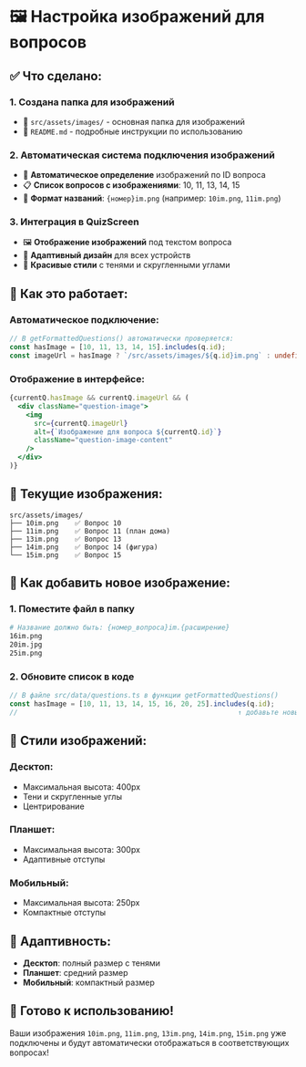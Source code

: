 # 🖼️ Настройка изображений для вопросов

## ✅ Что сделано:

### 1. **Создана папка для изображений**
- 📁 `src/assets/images/` - основная папка для изображений
- 📝 `README.md` - подробные инструкции по использованию

### 2. **Автоматическая система подключения изображений**
- 🔄 **Автоматическое определение** изображений по ID вопроса
- 📋 **Список вопросов с изображениями**: 10, 11, 13, 14, 15
- 🎯 **Формат названий**: `{номер}im.png` (например: `10im.png`, `11im.png`)

### 3. **Интеграция в QuizScreen**
- 🖼️ **Отображение изображений** под текстом вопроса
- 📱 **Адаптивный дизайн** для всех устройств
- 🎨 **Красивые стили** с тенями и скругленными углами

## 🎯 Как это работает:

### Автоматическое подключение:
```typescript
// В getFormattedQuestions() автоматически проверяется:
const hasImage = [10, 11, 13, 14, 15].includes(q.id);
const imageUrl = hasImage ? `/src/assets/images/${q.id}im.png` : undefined;
```

### Отображение в интерфейсе:
```jsx
{currentQ.hasImage && currentQ.imageUrl && (
  <div className="question-image">
    <img 
      src={currentQ.imageUrl} 
      alt={`Изображение для вопроса ${currentQ.id}`}
      className="question-image-content"
    />
  </div>
)}
```

## 📁 Текущие изображения:

```
src/assets/images/
├── 10im.png    ✅ Вопрос 10
├── 11im.png    ✅ Вопрос 11 (план дома)
├── 13im.png    ✅ Вопрос 13
├── 14im.png    ✅ Вопрос 14 (фигура)
└── 15im.png    ✅ Вопрос 15
```

## 🔧 Как добавить новое изображение:

### 1. **Поместите файл в папку**
```bash
# Название должно быть: {номер_вопроса}im.{расширение}
16im.png
20im.jpg
25im.png
```

### 2. **Обновите список в коде**
```typescript
// В файле src/data/questions.ts в функции getFormattedQuestions()
const hasImage = [10, 11, 13, 14, 15, 16, 20, 25].includes(q.id);
//                                                      ↑ добавьте новые ID
```

## 🎨 Стили изображений:

### Десктоп:
- Максимальная высота: 400px
- Тени и скругленные углы
- Центрирование

### Планшет:
- Максимальная высота: 300px
- Адаптивные отступы

### Мобильный:
- Максимальная высота: 250px
- Компактные отступы

## 📱 Адаптивность:
- **Десктоп**: полный размер с тенями
- **Планшет**: средний размер
- **Мобильный**: компактный размер

## 🚀 Готово к использованию!

Ваши изображения `10im.png`, `11im.png`, `13im.png`, `14im.png`, `15im.png` уже подключены и будут автоматически отображаться в соответствующих вопросах!
